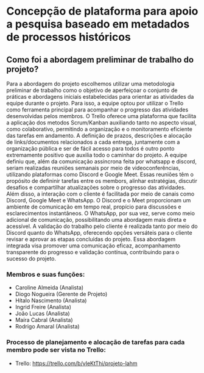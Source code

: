# Concepção de plataforma para apoio a pesquisa baseado em metadados de processos históricos

## Como foi a abordagem preliminar de trabalho do projeto?

Para a abordagem do projeto escolhemos utilizar uma metodologia preliminar de trabalho como o objetivo de aperfeiçoar o conjunto de práticas e abordagens iniciais estabelecidas para orientar as atividades da equipe durante o projeto. Para isso, a equipe optou por utilizar o Trello como ferramenta principal para acompanhar o progresso das atividades desenvolvidas pelos membros. O Trello oferece uma plataforma que facilita a aplicação dos metodos Scrum/Kanban auxiliando tanto no aspecto visual, como colaborativo, permitindo a organização e o monitoramento eficiente das tarefas em andamento. A definição de prazos, descrições e alocação de links/documentos relacionados a cada entrega, juntamente com a organização pública e ser de fácil acesso para todos é outro ponto extremamente positivo que auxilia todo o caminhar do projeto.
A equipe definiu que, além da comunicação assincrona feita por whatsapp e discord, seriam realizadas reuniões semanais por meio de videoconferências, utilizando plataformas como Discord e Google Meet. Essas reuniões têm o propósito de defininir tarefas entre os membors, alinhar estratégias, discutir desafios e compartilhar atualizações sobre o progresso das atividades. Além disso, a interação com o cliente é facilitada por meio de canais como Discord, Google Meet e WhatsApp. O Discord e o Meet proporcionam um ambiente de comunicação em tempo real, propício para discussões e esclarecimentos instantâneos. O WhatsApp, por sua vez, serve como meio adicional de comunicação, possibilitando uma abordagem mais direta e acessível. A validação do trabalho pelo cliente é realizada tanto por meio do Discord quanto do WhatsApp, oferecendo opções versáteis para o cliente revisar e aprovar as etapas concluídas do projeto. Essa abordagem integrada visa promover uma comunicação eficaz, acompanhamento transparente do progresso e validação contínua, contribuindo para o sucesso do projeto.

### Membros e suas funções:
- Caroline Almeida (Analista)
- Diogo Nogueira (Gerente de Projeto)
- Hítalo Nascimento (Analista)
- Ingrid Freire (Analista)
- João Lucas (Analista) 
- Maíra Cabral (Analista)
- Rodrigo Amaral (Analista)

### Processo de planejamento e alocação de tarefas para cada membro pode ser vista no Trello:
- Trello: https://trello.com/b/vIeKtThi/projeto-lahm
